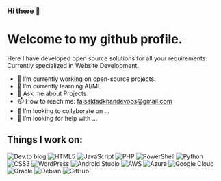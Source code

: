 ### Hi there 👋

<H1> Welcome to my github profile.</H1>

<P> Here I have developed open source solutions for all your requirements. Currently specialized in Website Development. </P>

<!--
**faisaldadkhan13/faisaldadkhan13** is a ✨ _special_ ✨ repository because its `README.md` (this file) appears on your GitHub profile.

Here are some ideas to get you started:

- 😄 Pronouns: ...
- ⚡ Fun fact: ...

-->
- 🔭 I’m currently working on open-source projects.
- 🌱 I’m currently learning AI/ML
- 💬 Ask me about Projects
- 📫 How to reach me: faisaldadkhandevops@gmail.com
- 👯 I’m looking to collaborate on ...
- 🤔 I’m looking for help with ...


<H2>Things I work on:</H2>

![Dev.to blog](https://img.shields.io/badge/dev.to-0A0A0A?style=for-the-badge&logo=dev.to&logoColor=white) ![HTML5](https://img.shields.io/badge/html5-%23E34F26.svg?style=for-the-badge&logo=html5&logoColor=white) ![JavaScript](https://img.shields.io/badge/javascript-%23323330.svg?style=for-the-badge&logo=javascript&logoColor=%23F7DF1E) ![PHP](https://img.shields.io/badge/php-%23777BB4.svg?style=for-the-badge&logo=php&logoColor=white) ![PowerShell](https://img.shields.io/badge/PowerShell-%235391FE.svg?style=for-the-badge&logo=powershell&logoColor=white) ![Python](https://img.shields.io/badge/python-3670A0?style=for-the-badge&logo=python&logoColor=ffdd54) ![CSS3](https://img.shields.io/badge/css3-%231572B6.svg?style=for-the-badge&logo=css3&logoColor=white) ![WordPress](https://img.shields.io/badge/WordPress-%23117AC9.svg?style=for-the-badge&logo=WordPress&logoColor=white) ![Android Studio](https://img.shields.io/badge/Android%20Studio-3DDC84.svg?style=for-the-badge&logo=android-studio&logoColor=white) ![AWS](https://img.shields.io/badge/AWS-%23FF9900.svg?style=for-the-badge&logo=amazon-aws&logoColor=white) ![Azure](https://img.shields.io/badge/azure-%230072C6.svg?style=for-the-badge&logo=microsoftazure&logoColor=white) ![Google Cloud](https://img.shields.io/badge/GoogleCloud-%234285F4.svg?style=for-the-badge&logo=google-cloud&logoColor=white) ![Oracle](https://img.shields.io/badge/Oracle-F80000?style=for-the-badge&logo=oracle&logoColor=white) ![Debian](https://img.shields.io/badge/Debian-D70A53?style=for-the-badge&logo=debian&logoColor=white) ![GitHub](https://img.shields.io/badge/github-%23121011.svg?style=for-the-badge&logo=github&logoColor=white) 
